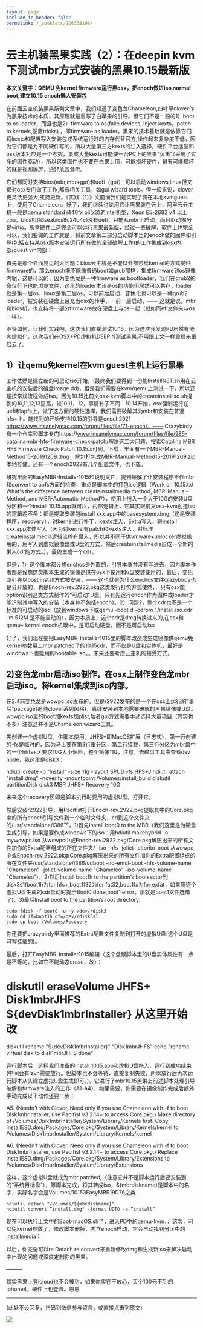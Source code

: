 ```yaml
---
layout: page
include_in_header: false
permalink: /_booklets/106338198/
---
```

云主机装黑果实践（2）：在deepin kvm下测试mbr方式安装的黑果10.15最新版
=====


__本文关键字：QEMU 免kernel firmware运行黑osx，把enoch做进iso normal boot,建立10.15 enoch懒人安装包__

在前面云主机装黑果系列文章中，我们知道了变色龙Chameleon,四叶草clover作为黑果技术的本质，其原理就是重写了白苹果的引导。但它们不是一般的1）boot to os loader，而且也是2）firmware to os(fake devices, inject kexts，patch to kernels,配置tricks) ，即firmware as loader，黑果的技术基础就是依靠它们将kexts和配置写入安装包或系统运行时的内存代替官方,操作起来复杂度不低，因为它们都是为不同硬件写的，所以大量第三方kexts的注入选择，硬件平台适配和osx版本对应是一个考究，集成大量kexts可能使一台PC上的黑果”负重“（采用了过多的固件驱动），所以这类固件也不要在白果上用，可能损坏硬件，最有可能损坏的就是视网膜屏，绝非危言耸听。

它们都同时支持bios(mbr,mbr+gpt)和uefi（gpt）,可以启动windows,linux但又都对osx专门做了工作,都有相关工具，如gui wizard tools。但一般来说，clover更灵活更强大,支持更新。《实践（1）》文前面我们是实现了装在本地kvmguest上，使用了Chameleon。好了，我们继续讨论用它让黑果装在云上，阿里云云主机一般是qemu standard i440fx pii(x3)老intel机型，Xeon E5-2682 v4 以上cpu，bios机(如seabios8c24b4c)没有uefi，只能从mbr上启动，而且驱动部分是virtio。所幸硬件上这完全可以运行黑果最新版，经过一些破解，软件上也完全可以，我们要做的工作就是，将前文章第二部分启动脚本里的enoch做的固件和引导(包括支持某osx版本安装运行所有做的全部破解工作)的工作集成到osx内部/guest vm内部：

首先是那个显而易见的大问题：bios云主机是不能以外部喂给kernel的方式提供firmware的，那么enoch能不能像普通boot如grub那样，集成firmware到os镜像内呢，这是可以的，因为变色龙是一种firmware as bootloader，我们在grub2的命仅行下也能浏览文件，这里的loader本该是os的功能但居然可以共存，loader就是第一层os，linux是第二层os，可以前后启动，变色化也可以是一种grub2 loader，被安装在硬盘上且充当osx的传手，一前一后启动，—— 这就是说，mbr和bios机，也支持将一部分firmware放在硬盘上与os一起（就如同efi文件夹与os一样）。

不管如何，让我们实践吧，这次我们直接测试10.15。因为这次我发现PD居然有嵌套虚拟化，这次我们在OSX+PD虚拟机DEEPIN测试黑果,不用跟上文一样重启来重启去了。

1）让qemu免kernel在kvm guest主机上运行黑果
-----

工作依然是建立新的可启动iso开始。(最终我们要得到一份能InstallNET.sh用在云主机的安装后的磁盘image dd)，但是我们需要在kvm/qemu上测试一下，所以还是按常规流程做成iso。因为10.15比前文osx-kvm脚本中的createinstalliso.sh提到的10,11,12,13更高，较10.11，12，事情有了不同：10.14开始，osx强制运行在uefi和apfs上，做了这方面的硬性选择，我们需要破解其为mbr和安装在普通hfs+上。能找到的开始支持10.15的引导是enoch2921 https://www.insanelymac.com/forum/files/file/71-enoch/。—— Crazybirdy有一个仓库和脚本专门https://www.insanelymac.com/forum/files/file/985-catalina-mbr-hfs-firmware-check-patch/解决这二大问题，搜索Catalina MBR HFS Firmware Check Patch 10.15.x可到。下载，里面有一个MBR-Manual-Method15-20191209.dmg，解包打包成MBR-Manual-Method15-20191209.zip本地存储。还有一个enoch2922有几个配置文件，也下载。

研究里面的EasyMBR-Installer1015和说明文件，提到破解了让安装程序不作mbr和convert to apfs方面的检查，重点是脚本中的打包iso逻辑（Work on 10.15.txt What's the difference between createinstallmedia method, MBR-Manual-Method, and MBR-Automatic-Method?），使用上拖入一个大于10G的安装U盘分区和一个install 10.15.app就可以，内部逻辑上，它其实跟前文osx-kvm创造iso的逻辑差不多：都是提取安装包install xxx.app中的basesystem.dmg（这是安装程序，recovery），对kernel进行补丁，kexts注入，Extra写入，将install xxx.app本体写入（因为对kernel有patch和kexts注入，对标准createinstallmedia逻辑流程有侵入，所以并不同于供vmware+unlocker虚拟机用的，用写入到虚拟镜像盘或U盘的方式，然后createinstallmedia形成一个新的懒人cdr的方式。），最终生成一个cdr。

但是，1）这个脚本都设想enchos是外置的，引导本身并没有写进去，因为脚本作者都是设想这类脚本生成的镜像是供在osx下使用和u盘安装使用的，最后，变色龙引导以post install方式被安装，—— 这也就是为什么enchos文件crazybirdy也是分开放的，也是Enoch-rev.2922.pkg这类发行打包方式使然，，只有osx能option识别这类方式制作的“可启动”U盘。只有先运行enoch作为固件或loader才能识别其中写入的安装（本身并不包括enoch）。2）问题2，整个cdr也不是一个标准的可启动的iso（放到windows下或qemu -boot d -cdrom './install.iso.cdr’ -m 512M 是不能启动的），因为本质上，这个cdr是dmg转换过来的,在osx和qemu+ kernel enoch机眼中，是可启动硬盘，而不是可启动iso

好了，我们现在要把EasyMBR-Installer1015里的脚本改造成生成镜像供qemu免kernel参数用上mbr patched了的10.15cdr，而不仅是U盘和实体机，最好是windows下也能用的bootable iso。。未来还要考虑云主机的接受方式。

2)变色龙mbr启动iso制作，在osx上制作变色龙mbr启动iso。将kernel集成到iso内部。
-----


在2.4前变色龙是wowpc.iso发布的。但是r2922发布的是一个在osx上运行的“事后”package(追随clover系列风格)，离线安装到本地需要破解的黑果镜像或U盘。wowpc.iso里的boot加kexts加plist,后者gui方式需要手动选择大量项目（其实也不多）注意这并不是Chameleon wizard工具。

先创建一个虚拟U盘，供脚本使用。JHFS+即MacOS扩展（日志式），第一行创建的-fs是临时的，因为马上要在第3行重分区，第二行挂载，第三行分区为mbr盘中的一个hhfs+区要求10G大小保险，整个镜像11G，注意，去磁盘工具中查看dev node，我这里是disk3：

hdiutil create -o “install" -size 11g -layout SPUD -fs HFS+J
hdiutil attach "install.dmg" -noverify -mountpoint /Volumes/install_build
diskutil partitionDisk disk3 MBR JHFS+ Recovery 10G

未来这个recovery区即是脚本执行时要用的虚拟U盘。打开它。

然后安装r2922引导，用Pacifist打开Enoch-rev.2922.pkg提取其中的Core.pkg中的所有enoch引导文件到一个临时文件夹，cd到这个文件夹的/usr/standalone/i386下，1)首先Install boot0 to the MBR（我们这里是为硬盘生成引导，如果是要作成windows下的iso：用hdiutil makehybrid -o mywowpc.iso 从wowpc中或Enoch-rev.2922.pkg/Core.pkg解压出来的所有文件加你的Extra配置组成的所在文件夹/ -iso -hfs -joliet -eltorito-boot 从wowpc中或Enoch-rev.2922.pkg/Core.pkg解压出来的所有文件加你的Extra配置组成的所在文件夹/usr/standalone/i386/cdboot -no-emul-boot -hfs-volume-name "Chameleon" -joliet-volume-name "Chameleo" -iso-volume-name "Chameleo”），2)然后Install boot1h to the partition’s bootsector到disk3s1(boot1h为for hfs+,boot1f32为for fat32,boot1fx为for exfat，如果用这个虚拟U盘生成的cdr启动时提示Boot0 done,boot1 error，那就是boot1文件选错了)，3)最后Install boot to the partition’s root directory:

```
sudo fdisk -f boot0 -u -y /dev/rdisk3
sudo dd if=boot1h of=/dev/rdisk3s1
sudo cp boot /Volumes/Recovery
```

你还要把crazybirdy里面推荐的Extra配置文件复制到打开的虚拟U盘(这个U盘是可写挂载的)。

最后，打开EasyMBR-Installer1015编辑（这个盘跟脚本里的U盘实体属性有一点是不等的，比如它不能动态erase，故）：
# diskutil eraseVolume JHFS+ Disk1mbrJHFS ${devDisk1mbrInstaller} 从这里开始改diskutil rename "${devDisk1mbrInstaller}" "Disk1mbrJHFS"echo "rename virtual disk to disk1mbrJHFS done"

运行脚本后，选择我们准备的install 10.15.app和虚拟U盘拖入，运行到成功结束(中间会有lzvn需要放行。但脚本也不会等待，直接复制失败，所以放行后再次运行脚本从头建立虚拟U盘生成即可。)，它进行了mbr10.15黑果上前述脚本处理引导破解和firmware注入的工作（A1-A4），如果需要，你需要在镜像制作完成后额外手动完成以下动作还要二步：

A5. (Needn't with Clover, Need only if you use Chameleon with -f to boot Disk1mbrInstaller, use Pacifist v3.2.14+ to access Core.pkg.)
    Make directory of /Volumes/Disk1mbrInstaller/System/Library/Kernels first.
    Copy InstallESD.dmg/Packages/Core.pkg/System/Library/Kernels/kernel to /Volumes/Disk1mbrInstaller/System/Library/Kernels/kernel

A6. (Needn't with Clover, Need only if you use Chameleon with -f to boot Disk1mbrInstaller, use Pacifist v3.2.14+ to access Core.pkg.)
    Replace InstallESD.dmg/Packages/Core.pkg/System/Library/Extensions to /Volumes/Disk1mbrInstaller/System/Library/Extensions


这样，这个虚拟U盘就成为mbr patched,（注意它并不是脚本运行后要安装到的“系统目标盘”），等脚本完成，将其转成iso，${mbrdiskname}是脚本中的名字，实际名字会是Volumes/10153EasyMBR19D76之类：

```
hdiutil detach "/Volumes/${mbrdiskname}"
hdiutil convert “install.dmg" -format UDTO -o “install“
```

现在可以执行上文中的Boot-macOS.sh了，进入PD中的qemu-kvm，，这次，可以免kernel参数了，修改脚本删掉，内含enoch启动，它会自动找到分区中的installmedia：

以后，你完全可以re Detach re convert来重新修改dmg和生成新iso来解决启动中出现的问题或深度定制你的黑果。


———

其实黑果上登icloud也不会被封，如果你实在不放心，买个100元不到的iphone4，硬件上也登着。恩恩



-----


(此处不设回复，扫码到微信参与留言，或直接点击到原文)

![](/p/106338198/qrcode.png)

<!-- Markdeep: -->
<meta charset="utf-8">
<link rel="stylesheet" href="../../res/aloha.css?">

<script src="../../res/markdeep.min.js" charset="utf-8"></script>




 
